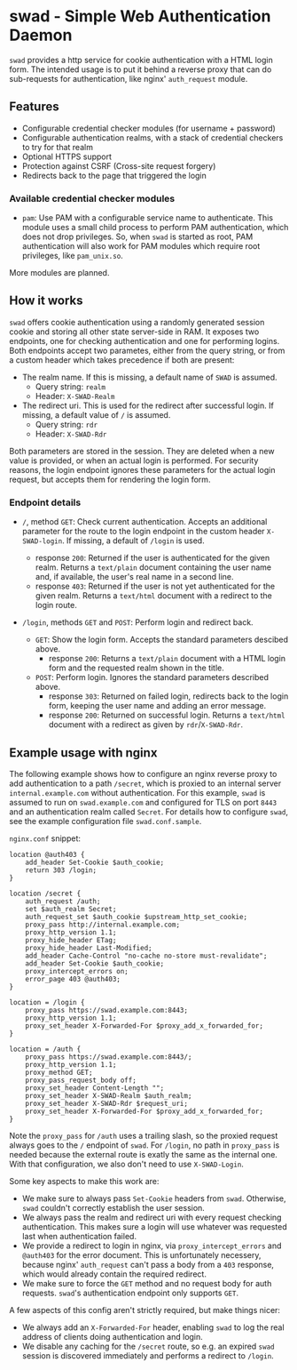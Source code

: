 # swad - Simple Web Authentication Daemon

`swad` provides a http service for cookie authentication with a HTML login
form. The intended usage is to put it behind a reverse proxy that can do
sub-requests for authentication, like nginx' `auth_request` module.

## Features

* Configurable credential checker modules (for username + password)
* Configurable authentication realms, with a stack of credential checkers
  to try for that realm
* Optional HTTPS support
* Protection against CSRF (Cross-site request forgery)
* Redirects back to the page that triggered the login

### Available credential checker modules

* `pam`: Use PAM with a configurable service name to authenticate. This
  module uses a small child process to perform PAM authentication, which
  does not drop privileges. So, when `swad` is started as root, PAM
  authentication will also work for PAM modules which require root
  privileges, like `pam_unix.so`.

More modules are planned.

## How it works

`swad` offers cookie authentication using a randomly generated session cookie
and storing all other state server-side in RAM. It exposes two endpoints, one
for checking authentication and one for performing logins. Both endpoints
accept two parametes, either from the query string, or from a custom header
which takes precedence if both are present:

* The realm name. If this is missing, a default name of `SWAD` is assumed.
  - Query string: `realm`
  - Header: `X-SWAD-Realm`
* The redirect uri. This is used for the redirect after successful login. If
  missing, a default value of `/` is assumed.
  - Query string: `rdr`
  - Header: `X-SWAD-Rdr`

Both parameters are stored in the session. They are deleted when a new value
is provided, or when an actual login is performed. For security reasons,
the login endpoint ignores these parameters for the actual login request, but
accepts them for rendering the login form.

### Endpoint details

* `/`, method `GET`: Check current authentication. Accepts an additional
  parameter for the route to the login endpoint in the custom header
  `X-SWAD-login`. If missing, a default of `/login` is used.
  - response `200`: Returned if the user is authenticated for the given realm.
    Returns a `text/plain` document containing the user name and, if
    available, the user's real name in a second line.
  - response `403`: Returned if the user is not yet authenticated for the
    given realm. Returns a `text/html` document with a redirect to the login
    route.

* `/login`, methods `GET` and `POST`: Perform login and redirect back.
  - `GET`: Show the login form. Accepts the standard parameters descibed
    above.
    + response `200`: Returns a `text/plain` document with a HTML login form
      and the requested realm shown in the title.
  - `POST`: Perform login. Ignores the standard parameters described above.
    + response `303`: Returned on failed login, redirects back to the login
      form, keeping the user name and adding an error message.
    + response `200`: Returned on successful login. Returns a `text/html`
      document with a redirect as given by `rdr`/`X-SWAD-Rdr`.

## Example usage with nginx

The following example shows how to configure an nginx reverse proxy to add
authentication to a path `/secret`, which is proxied to an internal server
`internal.example.com` without authentication. For this example, `swad` is
assumed to run on `swad.example.com` and configured for TLS on port `8443`
and an authentication realm called `Secret`. For details how to configure
`swad`, see the example configuration file `swad.conf.sample`.

`nginx.conf` snippet:

```Nginx
location @auth403 {
    add_header Set-Cookie $auth_cookie;
    return 303 /login;
}

location /secret {
    auth_request /auth;
    set $auth_realm Secret;
    auth_request_set $auth_cookie $upstream_http_set_cookie;
    proxy_pass http://internal.example.com;
    proxy_http_version 1.1;
    proxy_hide_header ETag;
    proxy_hide_header Last-Modified;
    add_header Cache-Control "no-cache no-store must-revalidate";
    add_header Set-Cookie $auth_cookie;
    proxy_intercept_errors on;
    error_page 403 @auth403;
}

location = /login {
    proxy_pass https://swad.example.com:8443;
    proxy_http_version 1.1;
    proxy_set_header X-Forwarded-For $proxy_add_x_forwarded_for;
}

location = /auth {
    proxy_pass https://swad.example.com:8443/;
    proxy_http_version 1.1;
    proxy_method GET;
    proxy_pass_request_body off;
    proxy_set_header Content-Length "";
    proxy_set_header X-SWAD-Realm $auth_realm;
    proxy_set_header X-SWAD-Rdr $request_uri;
    proxy_set_header X-Forwarded-For $proxy_add_x_forwarded_for;
}
```

Note the `proxy_pass` for `/auth` uses a trailing slash, so the proxied
request always goes to the `/` endpoint of `swad`. For `/login`, no path
in `proxy_pass` is needed because the external route is exatly the same
as the internal one. With that configuration, we also don't need to use
`X-SWAD-Login`.

Some key aspects to make this work are:

* We make sure to always pass `Set-Cookie` headers from `swad`. Otherwise,
  `swad` couldn't correctly establish the user session.
* We always pass the realm and redirect uri with every request checking
  authentication. This makes sure a login will use whatever was requested
  last when authentication failed.
* We provide a redirect to login in nginx, via `proxy_intercept_errors` and
  `@auth403` for the error document. This is unfortunately necessery,
  because nginx' `auth_request` can't pass a body from a `403` response, which
  would already contain the required redirect.
* We make sure to force the `GET` method and no request body for auth
  requests. `swad`'s authentication endpoint only supports `GET`.

A few aspects of this config aren't strictly required, but make things nicer:

* We always add an `X-Forwarded-For` header, enabling `swad` to log the real
  address of clients doing authentication and login.
* We disable any caching for the `/secret` route, so e.g. an expired `swad`
  session is discovered immediately and performs a redirect to `/login`.


